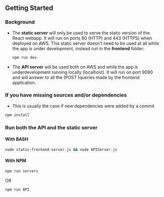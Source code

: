 ## Getting Started

### Background

* The <b>static server</b> will only be used to serve the static version of the React webapp. It will run on ports 80 (HTTP) and 443 (HTTPS) when deployed on AWS.
This static server doesn't need to be used at all while the app is under development, instead run in the <b>frontend</b> folder:

    ```bash
    npm run dev
    ```
* The <b>API server</b> will be used both on AWS and while the app is underdevelopment running locally (localhost). It will run on port 9090 and will answer to all the (POST )queries made by the frontend application.

### If you have missing sources and/or dependencies
* This is usually the case if new dependencies were added by a commit

```bash
npm install
```

### Run both the API and the static server

#### With BASH
```bash
node static-frontend-server.js && node APIServer.js
```
#### With NPM
```bash
npm run servers
```
OR
```bash
npm run API
```

